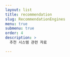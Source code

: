 ```yaml
---
layout: list
title: recommendation
slug: RecommendationEngines
menu: true
submenu: true
order: 4
description: >
  추천 시스템 관련 자료

---
```

